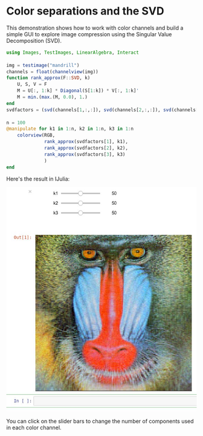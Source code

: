 # Color separations and the SVD

This demonstration shows how to work with color channels and build a
simple GUI to explore image compression using the Singular Value
Decomposition (SVD).

```julia
using Images, TestImages, LinearAlgebra, Interact

img = testimage("mandrill")
channels = float(channelview(img))
function rank_approx(F::SVD, k)
    U, S, V = F
    M = U[:, 1:k] * Diagonal(S[1:k]) * V[:, 1:k]'
    M = min.(max.(M, 0.0), 1.)
end
svdfactors = (svd(channels[1,:,:]), svd(channels[2,:,:]), svd(channels[3,:,:]))

n = 100
@manipulate for k1 in 1:n, k2 in 1:n, k3 in 1:n
    colorview(RGB,
              rank_approx(svdfactors[1], k1),
              rank_approx(svdfactors[2], k2),
              rank_approx(svdfactors[3], k3)
              )
end
```

Here's the result in IJulia:

![mandrill](../assets/demos/color_separations_svd.jpg)

You can click on the slider bars to change the number of components
used in each color channel.
